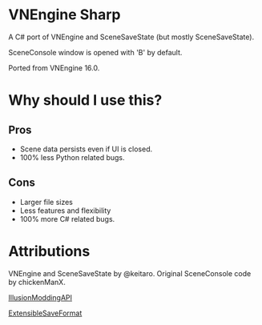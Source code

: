 # VNEngine Sharp
A C# port of VNEngine and SceneSaveState (but mostly SceneSaveState). 

SceneConsole window is opened with 'B' by default.

Ported from VNEngine 16.0.

# Why should I use this?

## Pros
* Scene data persists even if UI is closed.
* 100% less Python related bugs.

## Cons
* Larger file sizes
* Less features and flexibility
* 100% more C# related bugs.

# Attributions

VNEngine and SceneSaveState by @keitaro.
Original SceneConsole code by chickenManX.

[IllusionModdingAPI](https://github.com/IllusionMods/IllusionModdingAPI)

[ExtensibleSaveFormat](https://github.com/IllusionMods/BepisPlugins)
